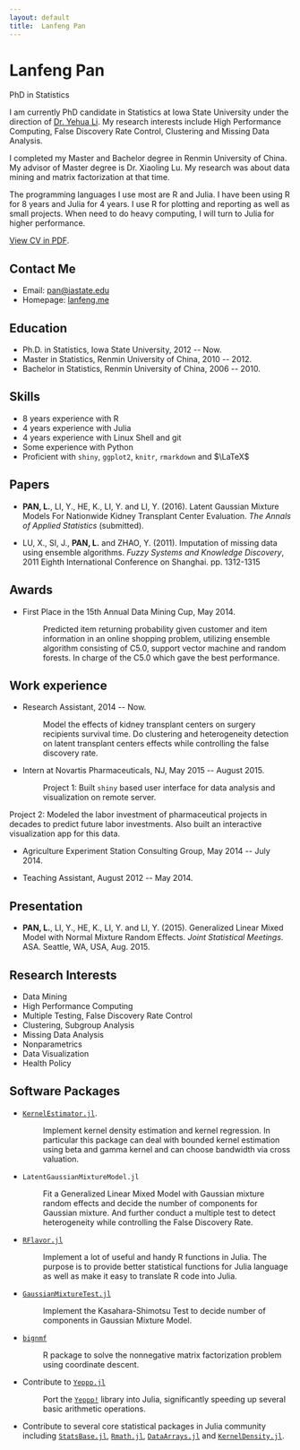 ```yaml
---
layout: default
title:  Lanfeng Pan
---
```

<h1>Lanfeng Pan</h1>
<p>
  <span class="subtitle">PhD in Statistics</span>
</p>

I am currently PhD candidate in Statistics at Iowa State University under the direction of [Dr. Yehua Li](http://www.public.iastate.edu/~yehuali/). My research interests include High Performance Computing, False Discovery Rate Control, Clustering and Missing Data Analysis.

I completed my Master and Bachelor degree in Renmin University of China. My advisor of Master degree is Dr. Xiaoling Lu. My research was about data mining and matrix factorization at that time.

The programming languages I use most are R and Julia. I have been using R for 8 years and Julia for 4 years. I use R for plotting and reporting as well as small projects. When need to do heavy computing, I will turn to Julia for higher performance.

[View CV in PDF](https://drive.google.com/file/d/0BxFSrTFpBM_PaHdZSWJ1S3U0dUk/view?usp=sharing).

<!-- <iframe src="http://lanfeng.me/about/LanfengPanCV.pdf" style="width:680px; height:1800px;" frameborder="0"></iframe>
-->

## Contact Me

* Email: [pan@iastate.edu](mailto:pan@iastate.edu)
* Homepage: [lanfeng.me](http://lanfeng.me/)

## Education

* Ph.D. in Statistics, Iowa State University, 2012 -- Now.
* Master in Statistics, Renmin University of China, 2010 -- 2012.
* Bachelor in Statistics, Renmin University of China, 2006 -- 2010.

## Skills

* 8 years experience with R
* 4 years experience with Julia
* 4 years experience with Linux Shell and git
* Some experience with Python
* Proficient with `shiny`, `ggplot2`, `knitr`, `rmarkdown` and $\LaTeX$

## Papers

* __PAN, L.__, LI, Y., HE, K., LI, Y. and LI, Y. (2016). Latent Gaussian Mixture Models For Nationwide Kidney Transplant Center Evaluation. *The Annals of Applied Statistics* (submitted).

* LU, X., SI, J., __PAN, L.__ and ZHAO, Y. (2011). Imputation of missing data using ensemble algorithms. *Fuzzy Systems and Knowledge Discovery*, 2011 Eighth International Conference on Shanghai. pp. 1312-1315

## Awards
* First Place in the 15th Annual Data Mining Cup, May 2014.

<p style="padding-left:60px;">
Predicted item returning probability given customer and item information in an online shopping problem, utilizing ensemble algorithm consisting of C5.0, support vector machine and random forests. In charge of the C5.0 which gave the best performance.
</p>

## Work experience

* Research Assistant, 2014 -- Now.

<p style="padding-left:60px;">
Model the effects of kidney transplant centers on surgery recipients survival time. Do clustering and heterogeneity detection on latent transplant centers effects while controlling the false discovery rate.
</p>

* Intern at Novartis Pharmaceuticals, NJ, May 2015 -- August 2015.

<p style="padding-left:60px;">
Project 1: Built <code class="highlighter-rouge">shiny</code> based user interface for data analysis and visualization on remote server.

Project 2: Modeled the labor investment of pharmaceutical projects in decades to predict future labor investments. Also built an interactive visualization app for this data.
</p>

* Agriculture Experiment Station Consulting Group, May 2014 -- July 2014.

* Teaching Assistant, August 2012 -- May 2014.

## Presentation
 * __PAN, L.__, LI, Y., HE, K., LI, Y. and LI, Y. (2015). Generalized Linear Mixed Model with Normal Mixture Random Effects. *Joint Statistical Meetings*. ASA. Seattle, WA, USA, Aug. 2015.

## Research Interests

* Data Mining
* High Performance Computing
* Multiple Testing, False Discovery Rate Control
* Clustering, Subgroup Analysis
* Missing Data Analysis
* Nonparametrics
* Data Visualization
* Health Policy

## Software Packages
* [`KernelEstimator.jl`](http://github.com/panlanfeng/KernelEstimator.jl).

<p style="padding-left:60px;">
 Implement kernel density estimation and kernel regression. In particular this package can deal with bounded kernel estimation using beta and gamma kernel and can choose bandwidth via cross valuation.
 </p>

* `LatentGaussianMixtureModel.jl`
<p style="padding-left:60px;">
Fit a Generalized Linear Mixed Model with Gaussian mixture random effects and decide the number of components for Gaussian mixture. And further conduct a multiple test to detect heterogeneity while controlling the False Discovery Rate.
</p>

* [`RFlavor.jl`](http://github.com/panlanfeng/RFlavor.jl)
<p style="padding-left:60px;">
Implement a lot of useful and handy R functions in Julia. The purpose is to provide better statistical functions for Julia language as well as make it easy to translate R code into Julia.
</p>

* [`GaussianMixtureTest.jl`](http://github.com/panlanfeng/GaussianMixtureTest.jl)
<p style="padding-left:60px;">
Implement the Kasahara-Shimotsu Test to decide number of components in Gaussian Mixture Model.
</p>

* [`bignmf`](http://github.com/panlanfeng/bignmf)
<p style="padding-left:60px;">
R package to solve the nonnegative matrix factorization problem using coordinate descent.
</p>

* Contribute to [`Yeppp.jl`](http://github.com/JuliaMath/Yeppp.jl)
<p style="padding-left:60px;">
 Port the <a href="http://www.yeppp.info/"><code class="highlighter-rouge">Yeppp!</code></a>
 library into Julia, significantly speeding up several basic arithmetic operations.
</p>

* Contribute to several core statistical packages in Julia community including  [`StatsBase.jl`](https://github.com/JuliaStats/StatsBase.jl), [`Rmath.jl`](https://github.com/JuliaStats/Rmath.jl), [`DataArrays.jl`](https://github.com/JuliaStats/DataArrays.jl) and [`KernelDensity.jl`](https://github.com/JuliaStats/KernelDensity.jl).

<br/><br/>

<!--
<div id="disqus_thread"></div>
<script>
    /**
     *  RECOMMENDED CONFIGURATION VARIABLES: EDIT AND UNCOMMENT THE SECTION BELOW TO INSERT DYNAMIC VALUES FROM YOUR PLATFORM OR CMS.
     *  LEARN WHY DEFINING THESE VARIABLES IS IMPORTANT: https://disqus.com/admin/universalcode/#configuration-variables
     */

    var disqus_config = function () {
        this.page.url = "{{site.url}}";  // Replace PAGE_URL with your page's canonical URL variable
        this.page.identifier = "/"; // Replace PAGE_IDENTIFIER with your page's unique identifier variable
    };

    (function() {  // DON'T EDIT BELOW THIS LINE
        var d = document, s = d.createElement('script');

        s.src = '//lanfeng.disqus.com/embed.js';

        s.setAttribute('data-timestamp', +new Date());
        (d.head || d.body).appendChild(s);
    })();
</script>
<noscript>Please enable JavaScript to view the <a href="https://disqus.com/?ref_noscript" rel="nofollow">comments powered by Disqus.</a></noscript>

-->
